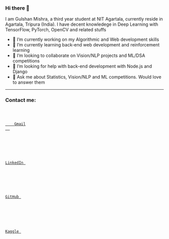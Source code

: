 ### Hi there 👋
I am Gulshan Mishra, a third year student at NIT Agartala, currently reside in Agartala, Tripura (India). I have decent knowledege in Deep Learning with TensorFlow, PyTorch, OpenCV and related stuffs
- 🔭 I’m currently working on my Algorithmic and Web development skills
- 🌱 I’m currently learning back-end web development and reinforcement learning
- 👯 I’m looking to collaborate on Vision/NLP projects and ML/DSA competitions
- 🤔 I’m looking for help with back-end development with Node.js and Django
- 💬 Ask me about Statistics, Vision/NLP and ML competitions. Would love to answer them
---
### Contact me:
<code>
  <i class="fas fa-envelope fa-2x mx-1 ms-0 link-dark"></i>
  <a href="mailto:mishra.gulshan00@gmail.com" class="text-decoration-none text-white" target="_blank">
    Gmail
  </a> <br>

  <!-- LinkedIn -->
  <i class="fab fa-linkedin fa-2x mx-1 ms-0 link-dark"></i>
  <a href="https://www.linkedin.com/in/gulshan-mishra-3b8070189/" class="text-decoration-none text-white" target="_blank">
    LinkedIn
  </a> <br>

  <!-- GitHub -->
  <i class="fab fa-github fa-2x mx-1 ms-0 link-dark"></i>
  <a href="https://github.com/tensor-warrior" class="text-decoration-none text-white" target="_blank">
    GitHub
  </a> <br>

  <!-- Kaggle -->
  <i class="fab fa-kaggle fa-2x mx-1 ms-0 link-dark"></i>
  <a href="https://www.kaggle.com/gulshanmishra" class="text-decoration-none text-white" target="_blank">
    Kaggle
  </a> <br>
</code>
